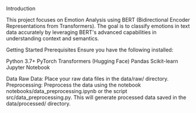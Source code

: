 Introduction

This project focuses on Emotion Analysis using BERT (Bidirectional Encoder Representations from Transformers). The goal is to classify emotions in text data accurately by leveraging BERT's advanced capabilities in understanding context and semantics.

Getting Started
Prerequisites
Ensure you have the following installed:

Python 3.7+
PyTorch
Transformers (Hugging Face)
Pandas
Scikit-learn
Jupyter Notebook

Data
Raw Data: Place your raw data files in the data/raw/ directory.
Preprocessing: Preprocess the data using the notebook notebooks/data_preprocessing.ipynb or the script src/data_preprocessing.py. This will generate processed data saved in the data/processed/ directory.
